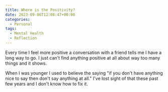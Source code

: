 ```yaml
---
title: Where is the Positivity?
date: 2023-09-06T12:08:47+00:00
categories:
  - Personal
tags:
  - Mental Health
  - Reflection
---
```


Every time I feel more positive a conversation with a friend tells me I have a long way to go. I just can't find anything positive at all about way too many things and it shows.

When I was younger I used to believe the saying "if you don't have anything nice to say then don't say anything at all." I've lost sight of that these past few years and I don't know how to fix it.